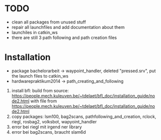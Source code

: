 # TODO

- clean all packages from unused stuff
- repair all launchfiles and add documentation about them
- launchiles in catkin_ws
- there are still 3 path following and path creation files

# Installation
  - package bachelorarbeit -> waypoint_handler, deleted "pressed.srv", put the launch files to catkin_ws
  - hardwarepraktikum2014 -> path_creating_and_following
  
 
  1. install bfl: build from source: https://people.mech.kuleuven.be/~tdelaet/bfl_doc/installation_guide/node2.html
      with file from https://people.mech.kuleuven.be/~tdelaet/bfl_doc/installation_guide/node2.html
  2. copy packages: lsm100, bag2scans, pathfollowing_and_creation, rclock, riegl, rosbag2, volksbot, wapyoint_handler     
  3. error bei riegl mit irgend ner library
  4. error bei bag2scans, braucht slam6d
  
